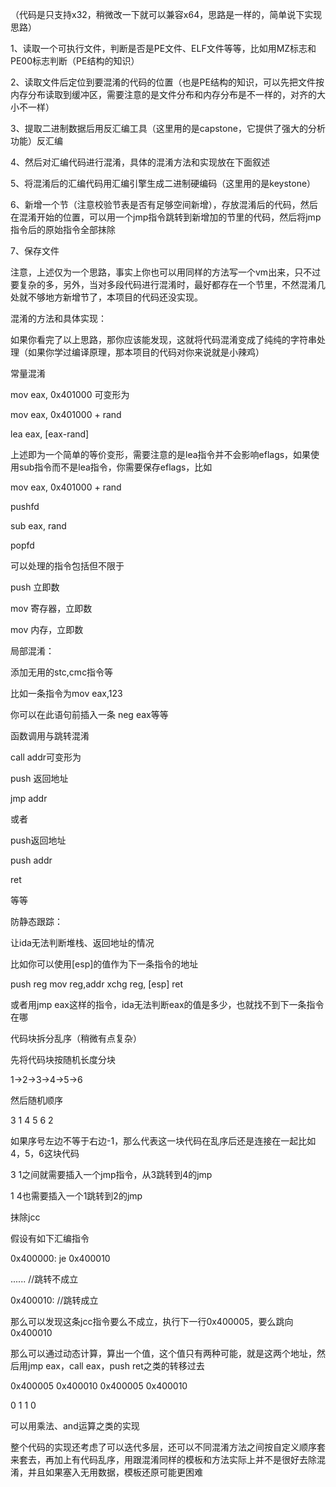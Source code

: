 （代码是只支持x32，稍微改一下就可以兼容x64，思路是一样的，简单说下实现思路）

1、读取一个可执行文件，判断是否是PE文件、ELF文件等等，比如用MZ标志和PE00标志判断（PE结构的知识）

2、读取文件后定位到要混淆的代码的位置（也是PE结构的知识，可以先把文件按内存分布读取到缓冲区，需要注意的是文件分布和内存分布是不一样的，对齐的大小不一样）

3、提取二进制数据后用反汇编工具（这里用的是capstone，它提供了强大的分析功能）反汇编

4、然后对汇编代码进行混淆，具体的混淆方法和实现放在下面叙述

5、将混淆后的汇编代码用汇编引擎生成二进制硬编码（这里用的是keystone）

6、新增一个节（注意校验节表是否有足够空间新增），存放混淆后的代码，然后在混淆开始的位置，可以用一个jmp指令跳转到新增加的节里的代码，然后将jmp指令后的原始指令全部抹除

7、保存文件

注意，上述仅为一个思路，事实上你也可以用同样的方法写一个vm出来，只不过要复杂的多，另外，当对多段代码进行混淆时，最好都存在一个节里，不然混淆几处就不够地方新增节了，本项目的代码还没实现。



混淆的方法和具体实现：

如果你看完了以上思路，那你应该能发现，这就将代码混淆变成了纯纯的字符串处理（如果你学过编译原理，那本项目的代码对你来说就是小辣鸡）

常量混淆

mov eax, 0x401000	可变形为

mov eax, 0x401000 + rand

lea eax, [eax-rand]

上述即为一个简单的等价变形，需要注意的是lea指令并不会影响eflags，如果使用sub指令而不是lea指令，你需要保存eflags，比如

mov eax, 0x401000 +  rand

pushfd

sub eax, rand

popfd

可以处理的指令包括但不限于

push 立即数

mov 寄存器，立即数

mov 内存，立即数



局部混淆：

添加无用的stc,cmc指令等

比如一条指令为mov eax,123

你可以在此语句前插入一条 neg eax等等



函数调用与跳转混淆

call addr可变形为

push 返回地址

jmp addr

或者

push返回地址

push addr

ret

等等



防静态跟踪：

让ida无法判断堆栈、返回地址的情况

比如你可以使用[esp]的值作为下一条指令的地址

push reg
mov reg,addr
xchg reg, [esp]
ret

或者用jmp eax这样的指令，ida无法判断eax的值是多少，也就找不到下一条指令在哪





代码块拆分乱序（稍微有点复杂）

先将代码块按随机长度分块

1->2->3->4->5->6

然后随机顺序

3 1 4 5 6 2

如果序号左边不等于右边-1，那么代表这一块代码在乱序后还是连接在一起比如4，5，6这块代码

3 1之间就需要插入一个jmp指令，从3跳转到4的jmp

1 4也需要插入一个1跳转到2的jmp





抹除jcc

假设有如下汇编指令

0x400000:   je 0x400010

......			//跳转不成立

0x400010:  //跳转成立

那么可以发现这条jcc指令要么不成立，执行下一行0x400005，要么跳向0x400010

那么可以通过动态计算，算出一个值，这个值只有两种可能，就是这两个地址，然后用jmp eax，call eax，push ret之类的转移过去

0x400005		0x400010   				0x400005		0x400010

0						1								1						0

可以用乘法、and运算之类的实现



整个代码的实现还考虑了可以迭代多层，还可以不同混淆方法之间按自定义顺序套来套去，再加上有代码乱序，用跟混淆同样的模板和方法实际上并不是很好去除混淆，并且如果塞入无用数据，模板还原可能更困难
